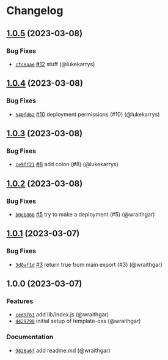 # Changelog

## [1.0.5](https://github.com/npm/publish-test/compare/v1.0.4...v1.0.5) (2023-03-08)

### Bug Fixes

* [`cfceaae`](https://github.com/npm/publish-test/commit/cfceaae79d9fd9ef4030047c063df5724f34354d) [#12](https://github.com/npm/publish-test/pull/12) stuff (@lukekarrys)

## [1.0.4](https://github.com/npm/publish-test/compare/v1.0.3...v1.0.4) (2023-03-08)

### Bug Fixes

* [`540fd62`](https://github.com/npm/publish-test/commit/540fd626d9079b976325a7df5c3c5ccd50beae64) [#10](https://github.com/npm/publish-test/pull/10) deployment permissions (#10) (@lukekarrys)

## [1.0.3](https://github.com/npm/publish-test/compare/v1.0.2...v1.0.3) (2023-03-08)

### Bug Fixes

* [`ce9ff21`](https://github.com/npm/publish-test/commit/ce9ff21d5fdb13c54e596cf36252ff11f6c51175) [#8](https://github.com/npm/publish-test/pull/8) add colon (#8) (@lukekarrys)

## [1.0.2](https://github.com/npm/publish-test/compare/v1.0.1...v1.0.2) (2023-03-08)

### Bug Fixes

* [`b0eb868`](https://github.com/npm/publish-test/commit/b0eb8680557221fb627645803193ef99c0b352dd) [#5](https://github.com/npm/publish-test/pull/5) try to make a deployment (#5) (@wraithgar)

## [1.0.1](https://github.com/npm/publish-test/compare/v1.0.0...v1.0.1) (2023-03-07)

### Bug Fixes

* [`3d0af1d`](https://github.com/npm/publish-test/commit/3d0af1d049df5f8178044c6f129abca651d83c8e) [#3](https://github.com/npm/publish-test/pull/3) return true from main export (#3) (@wraithgar)

## 1.0.0 (2023-03-07)

### Features

* [`ced9f61`](https://github.com/npm/publish-test/commit/ced9f61a9495ad7a44d4f3a02b09eaadf067ece5) add lib/index.js (@wraithgar)
* [`4429790`](https://github.com/npm/publish-test/commit/4429790c5e17c2fcab54f048462119764fe1f9d3) initial setup of template-oss (@wraithgar)

### Documentation

* [`9826a6f`](https://github.com/npm/publish-test/commit/9826a6f71722ea778acd5ef3edb56347f92a163d) add readme.md (@wraithgar)
